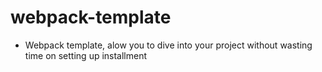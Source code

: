 # webpack-template

- Webpack template, alow you to dive into your project without wasting time on setting up installment

